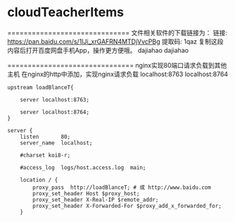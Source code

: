 # cloudTeacherItems
==============================
文件相关软件的下载链接为：
链接: https://pan.baidu.com/s/1IJi_xrGAFRN4MTDjVvcPBg 提取码: 1qaz 复制这段内容后打开百度网盘手机App，操作更方便哦。
dajiahao  dajiahao

===============================
nginx实现80端口请求负载到其他主机
在nginx的http中添加，实现nginx请求负载 localhost:8763 localhost:8764

	upstream loadBlanceT{
		
		server localhost:8763;
		
		server localhost:8764;
	}

    server {
        listen       80;
        server_name  localhost;

        #charset koi8-r;

        #access_log  logs/host.access.log  main;
		
		location / {
			proxy_pass  http://loadBlanceT; # 或 http://www.baidu.com
			proxy_set_header Host $proxy_host;
			proxy_set_header X-Real-IP $remote_addr;
			proxy_set_header X-Forwarded-For $proxy_add_x_forwarded_for;
		}

